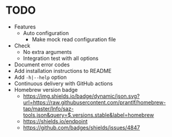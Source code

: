 # TODO

* Features
  * Auto configuration
    * Make mock read configuration file
* Check
  * No extra arguments
  * Integration test with all options
* Document error codes
* Add installation instructions to README
* Add `-h|--help` option
* Continuous delivery with GitHub actions
* Homebrew version badge
  * https://img.shields.io/badge/dynamic/json.svg?url=https://raw.githubusercontent.com/prantlf/homebrew-tap/master/Info/saz-tools.json&query=$.versions.stable&label=homebrew
  * https://shields.io/endpoint
  * https://github.com/badges/shields/issues/4847
